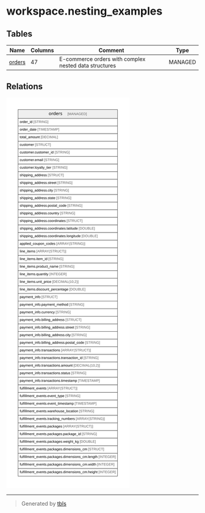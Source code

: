 # workspace.nesting_examples

## Tables

| Name | Columns | Comment | Type |
| ---- | ------- | ------- | ---- |
| [orders](orders.md) | 47 | E-commerce orders with complex nested data structures | MANAGED |

## Relations

![er](schema.svg)

---

> Generated by [tbls](https://github.com/k1LoW/tbls)
